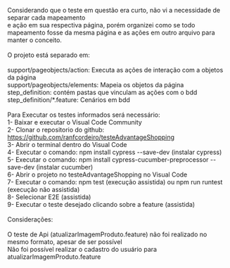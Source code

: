  
Considerando que o teste em questão era curto, não vi a necessidade de separar cada mapeamento <br>
e ação em sua respectiva página, porém organizei como se todo mapeamento fosse da mesma página e as ações em outro arquivo para manter o conceito.<br>
<br>
O projeto está separado em:<br>
<br>
support/pageobjects/action: Executa as ações de interação com a objetos da página<br>
support/pageobjects/elements: Mapeia os objetos da página<br>
step_definition: contém pastas que vinculam as ações com o bdd<br>
step_definition/*.feature: Cenários em bdd<br>
<br>
Para Executar os testes informados será necessário:<br>
1- Baixar e executar o Visual Code Community<br>
2- Clonar o repositorio do github:  https://github.com/ranfcordeiro/testeAdvantageShopping<br>
3- Abrir o terminal dentro do Visual Code<br>
4- Executar o comando: npm install cypress --save-dev (instalar cypress)<br>
5- Executar o comando: npm install cypress-cucumber-preprocessor --save-dev (instalar cucumber)<br>
6- Abrir o projeto no testeAdvantageShopping no Visual Code<br>
7- Executar o comando: npm test (execução assistida) ou npm run runtest (execução não assistida)<br>
8- Selecionar E2E (assistida)<br>
9- Executar o teste desejado clicando sobre a feature (assistida)<br>
<br>
Considerações:<br>
<br>
O teste de Api (atualizarImagemProduto.feature) não foi realizado no mesmo formato, apesar de ser possível<br>
Não foi possível realizar o cadastro do usuário para atualizarImagemProduto.feature<br>
